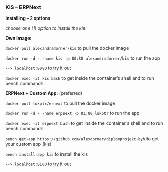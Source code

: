 ### **KIS – ERPNext**

**Installing – 2 options**

_choose one (1) option to install the kis:_

**Own Image:**

`docker pull alexandradorner/kis` to pull the docker image

`docker run -d - -name kis -p 80:80 alexandradorner/kis` to run the app


`--> localhost:8080` to try it out

`docker exec -it kis bash`  to get inside the container’s shell and to run bench commands

**ERPNext + Custom App:** (preferred)

`docker pull lukptr/ernext` to pull the docker image

`docker run -d - -name erpnext -p 81:80 lukptr` to run the app

`docker exec -it erpnext bash` to get inside the container’s shell and to run bench commands

`bench get-app https://github.com/alexdorner/diplomprojekt-byh` to get your custom app (kis)

`bench install-app kis` to install the kis

`--> localhost:8180` to try it out
